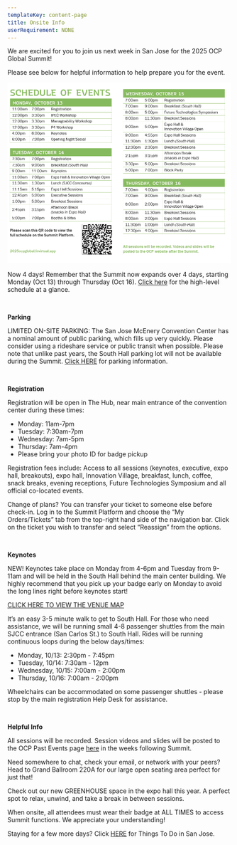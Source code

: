 ```yaml
---
templateKey: content-page
title: Onsite Info
userRequirement: NONE
---
```

We are excited for you to join us next week in San Jose for the 2025 OCP Global Summit!

Please see below for helpful information to help prepare you for the event.

![](d707f4ff14ac1de042c5383be717bf2a192236a1.png)

Now 4 days! Remember that the Summit now expands over 4 days, starting Monday (Oct 13) through Thursday (Oct 16). [Click here](https://2025ocpglobal.fnvirtual.app/a/schedule/) for the high-level schedule at a glance.

<br/>

**Parking**

LIMITED ON-SITE PARKING: The San Jose McEnery Convention Center has a nominal amount of public parking, which fills up very quickly. Please consider using a rideshare service or public transit when possible. Please note that unlike past years, the South Hall parking lot will not be available during the Summit. [Click HERE](https://www.sanjose.org/trip-ideas/parking) for parking information.

<br/>

**Registration**

Registration will be open in The Hub, near main entrance of the convention center during these times:

* Monday: 11am-7pm
* Tuesday: 7:30am-7pm
* Wednesday: 7am-5pm
* Thursday: 7am-4pm
* Please bring your photo ID for badge pickup

Registration fees include: Access to all sessions (keynotes, executive, expo hall, breakouts), expo hall, Innovation Village, breakfast, lunch, coffee, snack breaks, evening receptions, Future Technologies Symposium and all official co-located events.



Change of plans? You can transfer your ticket to someone else before check-in. Log in to the Summit Platform and choose the “My Orders/Tickets” tab from the top-right hand side of the navigation bar. Click on the ticket you wish to transfer and select “Reassign” from the options.



<br/>

**Keynotes**

NEW! Keynotes take place on Monday from 4-6pm and Tuesday from 9-11am and will be held in the South Hall behind the main center building. We highly recommend that you pick up your badge early on Monday to avoid the long lines right before keynotes start!

[CLICK HERE TO VIEW THE VENUE MAP](https://2025ocpglobal.fnvirtual.app/map/)

It’s an easy 3-5 minute walk to get to South Hall. For those who need assistance, we will be running small 4-8 passenger shuttles from the main SJCC entrance (San Carlos St.) to South Hall. Rides will be running continuous loops during the below days/times:

* Monday, 10/13: 2:30pm - 7:45pm
* Tuesday, 10/14: 7:30am - 12pm
* Wednesday, 10/15: 7:00am - 2:00pm
* Thursday, 10/16: 7:00am - 2:00pm

Wheelchairs can be accommodated on some passenger shuttles - please stop by the main registration Help Desk for assistance. 



<br/>

**Helpful Info**

All sessions will be recorded. Session videos and slides will be posted to the OCP Past Events page [here](https://www.opencompute.org/events/past-events) in the weeks following Summit.

Need somewhere to chat, check your email, or network with your peers? Head to Grand Ballroom 220A for our large open seating area perfect for just that!

Check out our new GREENHOUSE space in the expo hall this year. A perfect spot to relax, unwind, and take a break in between sessions.

When onsite, all attendees must wear their badge at ALL TIMES to access Summit functions. We appreciate your understanding!  

Staying for a few more days? Click [HERE](https://www.sanjose.org/things-to-do) for Things To Do in San Jose.
